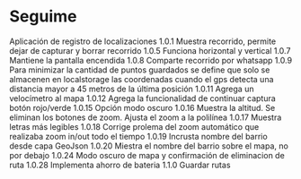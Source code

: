 # Seguime
Aplicación de registro de localizaciones
1.0.1 Muestra recorrido, permite dejar de capturar y borrar recorrido
1.0.5 Funciona horizontal y vertical
1.0.7 Mantiene la pantalla encendida
1.0.8 Comparte recorrido por whatsapp
1.0.9 Para minimizar la cantidad de puntos guardados se define que solo se almacenen en localstorage las coordenadas cuando el gps detecta una distancia mayor a 45 metros de la última posición
1.0.11 Agrega un velocímetro al mapa
1.0.12 Agrega la funcionalidad de continuar captura botón rojo/verde
1.0.15 Opción modo oscuro
1.0.16 Muestra la altitud. Se eliminan los botones de zoom. Ajusta el zoom a la polilínea
1.0.17 Muestra letras más legibles
1.0.18 Corrige prolema del zoom automático que realizaba zoom in/out todo el tiempo
1.0.19 Incrusta nombre del barrio desde capa GeoJson
1.0.20 Miestra el nombre del barrio sobre el mapa, no por debajo
1.0.24 Modo oscuro de mapa y confirmación de eliminacion de ruta
1.0.28 Implementa ahorro de bateria
1.1.0  Guardar rutas
